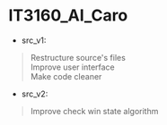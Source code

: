 # IT3160_AI_Caro
* src_v1:
> Restructure source's files \
> Improve user interface \
> Make code cleaner

* src_v2:
> Improve check win state algorithm
